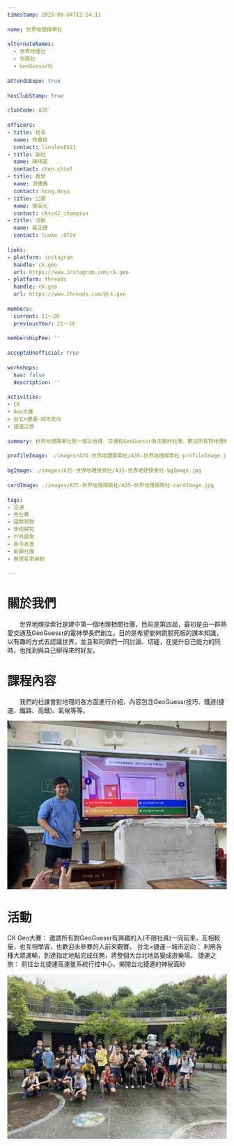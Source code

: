 ```yaml
---
timestamp: 2025-08-04T12:14:11

name: 世界地理探索社

alternateNames:
  - 世界地理社
  - 地探社
  - GeoGuessr社

attendsExpo: true

hasClubStamp: true

clubCode: A35

officers:
- title: 社長
  name: 林書良
  contact: linalex0121
- title: 副社
  name: 陳琦富
  contact: chen.chief
- title: 教學
  name: 洪德豫
  contact: hong.deyu
- title: 公關
  name: 陳品元
  contact: cksc42_champion
- title: 活動
  name: 張正德
  contact: luoke_.0724

links:
- platform: instagram
  handle: ck.geo
  url: https://www.instagram.com/ck.geo
- platform: threads
  handle: ck.geo
  url: https://www.threads.com/@ck.geo

members:
  current: 11～20
  previousYear: 21～30

membershipFee: ''

acceptsUnofficial: true

workshops:
  has: false
  description: ''

activities:
- CK
- Geo大賽
- 台北×捷運—城市定向
- 捷運之旅

summary: 世界地理探索社是一個以地理、交通和GeoGuessr為主題的社團，歡迎所有對地理知識有興趣的人前來參與，也希望能將這個世界的有趣之處傳遞給各位。

profileImage: ./images/A35-世界地理探索社/A35-世界地理探索社-profileImage.jpg

bgImage: ./images/A35-世界地理探索社/A35-世界地理探索社-bgImage.jpg

cardImage: ./images/A35-世界地理探索社/A35-世界地理探索社-cardImage.jpg

tags:
- 交通
- 免社費
- 國際視野
- 學術探究
- 戶外探索
- 新手友善
- 新興社團
- 無學長學弟制

---
```


# 關於我們
　　世界地理探索社是建中第一個地理相關社團，目前是第四屆，最初是由一群熱愛交通及GeoGuessr的電神學長們創立。目的是希望能夠跳脫死板的課本知識，以有趣的方式去認識世界，並且和同儕們一同討論、切磋，在提升自己能力的同時，也找到與自己聊得來的好友。

# 課程內容
　　我們的社課會對地理的各方面進行介紹，內容包含GeoGuessr技巧、鐵道(捷運、鐵路、高鐵)、氣候等等。

![上課情況](./images/A35-世界地理探索社/A35-世界地理探索社-content-0.jpg)
# 活動
CK Geo大賽：
邀請所有對GeoGuessr有興趣的人(不限社員)一同前來，互相較量，也互相學習，也歡迎未參賽的人前來觀賽。
台北×捷運—城市定向：
利用各種大眾運輸，到達指定地點完成任務，將整個大台北地區變成遊樂場。
捷運之旅：
前往台北捷運高運量系統行控中心，揭開台北捷運的神秘面紗

![城市定向大合照](./images/A35-世界地理探索社/A35-世界地理探索社-content-1.jpg)
